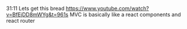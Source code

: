 31:11
Lets get this bread
https://www.youtube.com/watch?v=BfEjDD8mWYg&t=961s
MVC is basically like a react components and react router 
